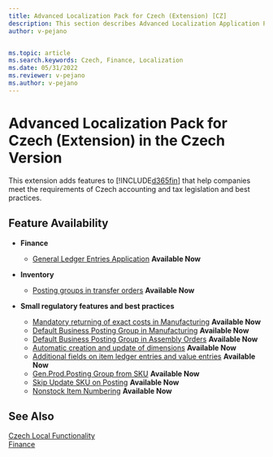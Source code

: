```yaml
---
title: Advanced Localization Pack for Czech (Extension) [CZ]
description: This section describes Advanced Localization Application Pack for Czech extension functionality.
author: v-pejano


ms.topic: article
ms.search.keywords: Czech, Finance, Localization
ms.date: 05/31/2022
ms.reviewer: v-pejano
ms.author: v-pejano
---
```


# Advanced Localization Pack for Czech (Extension) in the Czech Version

This extension adds features to [!INCLUDE[d365fin](../../includes/d365fin_md.md)] that help companies meet the requirements of Czech accounting and tax legislation and best practices.

## Feature Availability

- **Finance**
  - [General Ledger Entries Application](general-ledger-entries-application.md) **Available Now**

- **Inventory**
  - [Posting groups in transfer orders](how-to-use-posting-groups-in-transfer-orders.md) **Available Now**

- **Small regulatory features and best practices**
  - [Mandatory returning of exact costs in Manufacturing](how-to-setup-mandatory-return-exact-costs-manufacturing.md) **Available Now**
  - [Default Business Posting Group in Manufacturing](how-to-setup-default-bus-post-group-manufacturing.md) **Available Now**
  - [Default Business Posting Group in Assembly Orders](how-to-setup-default-bus-post-group-assembly-orders.md) **Available Now**
  - [Automatic creation and update of dimensions](how-to-setup-automatic-creation-and-update-dimensions.md) **Available Now**
  - [Additional fields on item ledger entries and value entries](how-to-use-add-fields-item-entries.md) **Available Now**
  - [Gen.Prod.Posting Group from SKU](how-to-setup-gen-prod-posting-group-from-sku.md) **Available Now**
  - [Skip Update SKU on Posting](how-to-setup-skip-update-sku-on-posting.md) **Available Now**
  - [Nonstock Item Numbering](how-to-setup-nonstock-item-numbering.md) **Available Now**

## See Also

[Czech Local Functionality](czech-local-functionality.md)  
[Finance](../../finance.md)  
